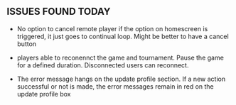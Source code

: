 ## ISSUES FOUND TODAY

* No option to cancel remote player if the option on homescreen is triggered, it just goes to continual loop. Might be better to have a cancel button

* players able to reconennct the game and tournament. Pause the game for a defined duration. Disconnected users can reconnect.


* The error message hangs on the update profile section. If a new action successful or not is made, the error messages remain in red on the update profile box
